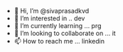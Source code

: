 - 👋 Hi, I’m @sivaprasadkvd
- 👀 I’m interested in .. dev
- 🌱 I’m currently learning ... prg
- 💞️ I’m looking to collaborate on ... it
- 📫 How to reach me ... linkedin

<!---
sivaprasadkvd/sivaprasadkvd is a ✨ special ✨ repository because its `README.md` (this file) appears on your GitHub profile.
You can click the Preview link to take a look at your changes.
--->
